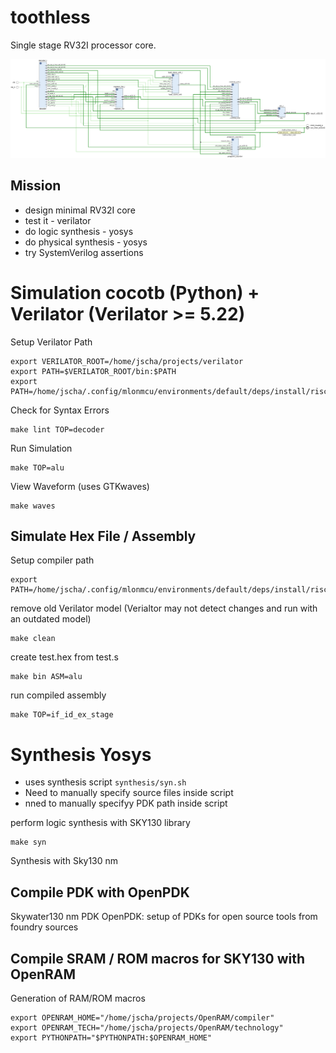 # toothless 

Single stage RV32I processor core. 

![](docs/blockdiagram-toothless.png)


## Mission

- design  minimal RV32I core
- test it - verilator
- do logic synthesis - yosys
- do physical synthesis - yosys
- try SystemVerilog assertions


# Simulation cocotb (Python) + Verilator (Verilator >= 5.22)

Setup Verilator Path 

```
export VERILATOR_ROOT=/home/jscha/projects/verilator
export PATH=$VERILATOR_ROOT/bin:$PATH
export PATH=/home/jscha/.config/mlonmcu/environments/default/deps/install/riscv_gcc/bin:$PATH
```

Check for Syntax Errors
```
make lint TOP=decoder
```

Run Simulation

```
make TOP=alu
```




View Waveform (uses GTKwaves)
```
make waves
```

## Simulate Hex File / Assembly

Setup compiler path
```
export PATH=/home/jscha/.config/mlonmcu/environments/default/deps/install/riscv_gcc/bin:$PATH
```

remove old Verilator model (Verialtor may not detect changes and run with an outdated model)
```
make clean
```

create test.hex from test.s
```
make bin ASM=alu
```
run compiled assembly
```
make TOP=if_id_ex_stage
```


# Synthesis Yosys

- uses synthesis script `synthesis/syn.sh`
- Need to manually specify source files inside script
- nned to manually specifyy PDK path inside script


perform logic synthesis with SKY130 library
```
make syn
```

Synthesis with Sky130 nm

## Compile PDK with OpenPDK
Skywater130 nm PDK
OpenPDK: setup of PDKs for open source tools from foundry sources



## Compile SRAM / ROM macros for SKY130 with OpenRAM

Generation of RAM/ROM macros
```
export OPENRAM_HOME="/home/jscha/projects/OpenRAM/compiler"
export OPENRAM_TECH="/home/jscha/projects/OpenRAM/technology"
export PYTHONPATH="$PYTHONPATH:$OPENRAM_HOME"
```









